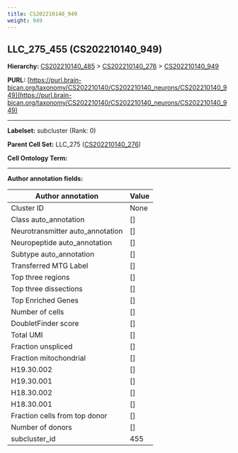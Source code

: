 ```yaml
---
title: CS202210140_949
weight: 949
---
```

## LLC_275_455 (CS202210140_949)
<b>Hierarchy: </b>
[CS202210140_485](../CS202210140_485) >
[CS202210140_276](../CS202210140_276) >
[CS202210140_949](../CS202210140_949)

**PURL:** [https://purl.brain-bican.org/taxonomy/CS202210140/CS202210140_neurons/CS202210140_949](https://purl.brain-bican.org/taxonomy/CS202210140/CS202210140_neurons/CS202210140_949)

---


**Labelset:** subcluster (Rank: 0)

**Parent Cell Set:** LLC_275 ([CS202210140_276](../CS202210140_276))



**Cell Ontology Term:** 

[MARKER GENES.]: #


---

[TRANSFERRED ANNOTATIONS.]: #


[AUTHOR ANNOTATION FIELDS.]: #


**Author annotation fields:**

| Author annotation | Value |
|-------------------|-------|
|Cluster ID|None|
|Class auto_annotation|[]|
|Neurotransmitter auto_annotation|[]|
|Neuropeptide auto_annotation|[]|
|Subtype auto_annotation|[]|
|Transferred MTG Label|[]|
|Top three regions|[]|
|Top three dissections|[]|
|Top Enriched Genes|[]|
|Number of cells|[]|
|DoubletFinder score|[]|
|Total UMI|[]|
|Fraction unspliced|[]|
|Fraction mitochondrial|[]|
|H19.30.002|[]|
|H19.30.001|[]|
|H18.30.002|[]|
|H18.30.001|[]|
|Fraction cells from top donor|[]|
|Number of donors|[]|
|subcluster_id|455|
